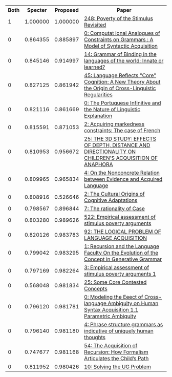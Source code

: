 <html><table><tr>
<th>Both</th>
<th>Specter</th>
<th>Proposed</th>
<th>Paper</th>
</tr>
<tr>
<td>1</td>
<td>1.000000</td>
<td>1.000000</td>
<td><a href="https://www.semanticscholar.org/paper/ed48fcf08cbfd340568a50302223abf3a2ebf2c6">248: Poverty of the Stimulus Revisited</a></td>
</tr>
<tr>
<td>0</td>
<td>0.864355</td>
<td>0.885897</td>
<td><a href="https://www.semanticscholar.org/paper/5e5518cb702976fdf756d6fc904d70c4f9084073">0: Computat ional Analogues of Constraints on Grammars : A Model of Syntactic Acquisition</a></td>
</tr>
<tr>
<td>0</td>
<td>0.845146</td>
<td>0.914997</td>
<td><a href="https://www.semanticscholar.org/paper/6fa58e9bf4f0518324cbdbb3de6b0015ef095ea5">14: Grammar of Binding in the languages of the world: Innate or learned?</a></td>
</tr>
<tr>
<td>0</td>
<td>0.827125</td>
<td>0.861942</td>
<td><a href="https://www.semanticscholar.org/paper/51167dcc0a2de198ef844cd531f8a4d3ed17903e">45: Language Reflects "Core" Cognition: A New Theory About the Origin of Cross-Linguistic Regularities</a></td>
</tr>
<tr>
<td>0</td>
<td>0.821116</td>
<td>0.861669</td>
<td><a href="https://www.semanticscholar.org/paper/dcb3460c92d0186e4d9daaa3f93212ba67f109f0">0: The Portuguese Infinitive and the Nature of Linguistic Explanation</a></td>
</tr>
<tr>
<td>0</td>
<td>0.815591</td>
<td>0.871053</td>
<td><a href="https://www.semanticscholar.org/paper/8f7fca153e56c68cf072b3fd6b9ffb499f6252ba">2: Acquiring markedness constraints: The case of French</a></td>
</tr>
<tr>
<td>0</td>
<td>0.810953</td>
<td>0.956672</td>
<td><a href="https://www.semanticscholar.org/paper/53e18a083151e9fc47928f1f334d43520eacda64">25: THE 3D STUDY: EFFECTS OF DEPTH, DISTANCE AND DIRECTIONALITY ON CHILDREN'S ACQUISITION OF ANAPHORA</a></td>
</tr>
<tr>
<td>0</td>
<td>0.809965</td>
<td>0.965834</td>
<td><a href="https://www.semanticscholar.org/paper/ec7f241ee98ad63f0833a083ecaf0478403d9f5c">4: On the Nonconcrete Relation between Evidence and Acquired Language</a></td>
</tr>
<tr>
<td>0</td>
<td>0.808916</td>
<td>0.526646</td>
<td><a href="https://www.semanticscholar.org/paper/0943cc66cafbec6d928bf579b1d20dba658ba9d0">2: The Cultural Origins of Cognitive Adaptations</a></td>
</tr>
<tr>
<td>0</td>
<td>0.798567</td>
<td>0.896844</td>
<td><a href="https://www.semanticscholar.org/paper/1b5ce4ce8aee767071152e450a89e860c065983e">7: The rationality of Case</a></td>
</tr>
<tr>
<td>0</td>
<td>0.803280</td>
<td>0.989626</td>
<td><a href="https://www.semanticscholar.org/paper/9dab34fd55d4df75e17a07e60bfd4820a1c63273">522: Empirical assessment of stimulus poverty arguments</a></td>
</tr>
<tr>
<td>0</td>
<td>0.820126</td>
<td>0.983783</td>
<td><a href="https://www.semanticscholar.org/paper/45b189077900f213bd1fdb53c0f08ea014faf93b">92: THE LOGICAL PROBLEM OF LANGUAGE ACQUISITION</a></td>
</tr>
<tr>
<td>0</td>
<td>0.799042</td>
<td>0.983295</td>
<td><a href="https://www.semanticscholar.org/paper/b6b717eadaeaedccfe2b117238036d0309117dc3">1: Recursion and the Language Faculty On the Evolution of the Concept in Generative Grammar</a></td>
</tr>
<tr>
<td>0</td>
<td>0.797169</td>
<td>0.982264</td>
<td><a href="https://www.semanticscholar.org/paper/dc6286fe4cced25c99026f85e01e1b9d3dff36ae">3: Empirical assessment of stimulus poverty arguments 1</a></td>
</tr>
<tr>
<td>0</td>
<td>0.568048</td>
<td>0.981834</td>
<td><a href="https://www.semanticscholar.org/paper/9a6973227511c9f0588301f9b5f5e5bdb1b2705a">25: Some Core Contested Concepts</a></td>
</tr>
<tr>
<td>0</td>
<td>0.796120</td>
<td>0.981781</td>
<td><a href="https://www.semanticscholar.org/paper/1c4aeede411e6a7a0306bc6937cd79c374a2afe9">0: Modeling the Eeect of Cross-language Ambiguity on Human Syntax Acquisition 1.1 Parametric Ambiguity</a></td>
</tr>
<tr>
<td>0</td>
<td>0.796140</td>
<td>0.981180</td>
<td><a href="https://www.semanticscholar.org/paper/1854eb3f96554ebe9976a945bd6b872a99a7bb6c">4: Phrase structure grammars as indicative of uniquely human thoughts</a></td>
</tr>
<tr>
<td>0</td>
<td>0.747677</td>
<td>0.981168</td>
<td><a href="https://www.semanticscholar.org/paper/59f3a60eba50aeab43199c8135a020b1bf782d3a">54: The Acquisition of Recursion: How Formalism Articulates the Child’s Path</a></td>
</tr>
<tr>
<td>0</td>
<td>0.811952</td>
<td>0.980426</td>
<td><a href="https://www.semanticscholar.org/paper/0b237bbeffe304f2c3b6d1a10da755ef1e96d1a4">10: Solving the UG Problem</a></td>
</tr>
</table></html>
